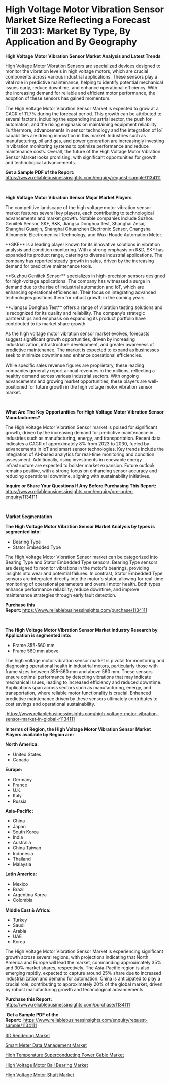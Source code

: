<p><h1>High Voltage Motor Vibration Sensor Market Size Reflecting a Forecast Till 2031: Market By Type, By Application and By Geography</h1></p><p><strong>High Voltage Motor Vibration Sensor Market Analysis and Latest Trends</strong></p>
<p><p>High Voltage Motor Vibration Sensors are specialized devices designed to monitor the vibration levels in high voltage motors, which are crucial components across various industrial applications. These sensors play a vital role in predictive maintenance, helping to identify potential mechanical issues early, reduce downtime, and enhance operational efficiency. With the increasing demand for reliable and efficient motor performance, the adoption of these sensors has gained momentum.</p><p>The High Voltage Motor Vibration Sensor Market is expected to grow at a CAGR of 11.7% during the forecast period. This growth can be attributed to several factors, including the expanding industrial sector, the push for automation, and the rising emphasis on maintaining equipment reliability. Furthermore, advancements in sensor technology and the integration of IoT capabilities are driving innovation in this market. Industries such as manufacturing, oil and gas, and power generation are increasingly investing in vibration monitoring systems to optimize performance and reduce maintenance costs. Overall, the future of the High Voltage Motor Vibration Sensor Market looks promising, with significant opportunities for growth and technological advancements.</p></p>
<p><strong>Get a Sample PDF of the Report:&nbsp;</strong> <a href="https://www.reliablebusinessinsights.com/enquiry/request-sample/1134111?utm_campaign=97&utm_medium=2&utm_source=Github&utm_content=ia&utm_term=08102024&utm_id=high-voltage-motor-vibration-sensor">https://www.reliablebusinessinsights.com/enquiry/request-sample/1134111</a></p>
<p>&nbsp;</p>
<p><strong>High Voltage Motor Vibration Sensor Major Market Players</strong></p>
<p><p>The competitive landscape of the high voltage motor vibration sensor market features several key players, each contributing to technological advancements and market growth. Notable companies include Suzhou Geniitek Sensor, SKF, B&K, Jiangsu Donghua Test, Shanghai Zesai, Shanghai Guanjin, Shanghai Chuanzhen Electronic Sensor, Changsha Allnumeric Electromenical Technology, and Wuxi Houde Automation Meter.</p><p>**SKF** is a leading player known for its innovative solutions in vibration analysis and condition monitoring. With a strong emphasis on R&D, SKF has expanded its product range, catering to diverse industrial applications. The company has reported steady growth in sales, driven by the increasing demand for predictive maintenance tools.</p><p>**Suzhou Geniitek Sensor** specializes in high-precision sensors designed for high-voltage applications. The company has witnessed a surge in demand due to the rise of industrial automation and IoT, which are enhancing operational efficiencies. Their focus on integrating advanced technologies positions them for robust growth in the coming years.</p><p>**Jiangsu Donghua Test** offers a range of vibration testing solutions and is recognized for its quality and reliability. The company’s strategic partnerships and emphasis on expanding its product portfolio have contributed to its market share growth.</p><p>As the high voltage motor vibration sensor market evolves, forecasts suggest significant growth opportunities, driven by increasing industrialization, infrastructure development, and greater awareness of predictive maintenance. The market is expected to expand as businesses seek to minimize downtime and enhance operational efficiencies.</p><p>While specific sales revenue figures are proprietary, these leading companies generally report annual revenues in the millions, reflecting a healthy demand across various industrial sectors. With ongoing advancements and growing market opportunities, these players are well-positioned for future growth in the high voltage motor vibration sensor market.</p></p>
<p>&nbsp;</p>
<p><strong>What Are The Key Opportunities For High Voltage Motor Vibration Sensor Manufacturers?</strong></p>
<p><p>The High Voltage Motor Vibration Sensor market is poised for significant growth, driven by the increasing demand for predictive maintenance in industries such as manufacturing, energy, and transportation. Recent data indicates a CAGR of approximately 8% from 2023 to 2030, fueled by advancements in IoT and smart sensor technologies. Key trends include the integration of AI-based analytics for real-time monitoring and condition assessment. Additionally, rising investments in renewable energy infrastructure are expected to bolster market expansion. Future outlook remains positive, with a strong focus on enhancing sensor accuracy and reducing operational downtime, aligning with sustainability initiatives.</p></p>
<p><strong>Inquire or Share Your Questions If Any Before Purchasing This Report:</strong> <a href="https://www.reliablebusinessinsights.com/enquiry/pre-order-enquiry/1134111?utm_campaign=97&utm_medium=2&utm_source=Github&utm_content=ia&utm_term=08102024&utm_id=high-voltage-motor-vibration-sensor">https://www.reliablebusinessinsights.com/enquiry/pre-order-enquiry/1134111</a></p>
<p>&nbsp;</p>
<p><strong>Market Segmentation</strong></p>
<p><strong>The High Voltage Motor Vibration Sensor Market Analysis by types is segmented into:</strong></p>
<p><ul><li>Bearing Type</li><li>Stator Embedded Type</li></ul></p>
<p><p>The High Voltage Motor Vibration Sensor market can be categorized into Bearing Type and Stator Embedded Type sensors. Bearing Type sensors are designed to monitor vibrations in the motor's bearings, providing insights into wear and potential failures. In contrast, Stator Embedded Type sensors are integrated directly into the motor's stator, allowing for real-time monitoring of operational parameters and overall motor health. Both types enhance performance reliability, reduce downtime, and improve maintenance strategies through early fault detection.</p></p>
<p><strong>Purchase this Report:&nbsp;</strong><a href="https://www.reliablebusinessinsights.com/purchase/1134111?utm_campaign=97&utm_medium=2&utm_source=Github&utm_content=ia&utm_term=08102024&utm_id=high-voltage-motor-vibration-sensor">https://www.reliablebusinessinsights.com/purchase/1134111</a></p>
<p>&nbsp;</p>
<p><strong>The High Voltage Motor Vibration Sensor Market Industry Research by Application is segmented into:</strong></p>
<p><ul><li>Frame 355-560 mm</li><li>Frame 560 mm above</li></ul></p>
<p><p>The high voltage motor vibration sensor market is pivotal for monitoring and diagnosing operational health in industrial motors, particularly those with frame sizes between 355-560 mm and above 560 mm. These sensors ensure optimal performance by detecting vibrations that may indicate mechanical issues, leading to increased efficiency and reduced downtime. Applications span across sectors such as manufacturing, energy, and transportation, where reliable motor functionality is crucial. Enhanced predictive maintenance driven by these sensors ultimately contributes to cost savings and operational sustainability.</p></p>
<p><a href="https://www.reliablebusinessinsights.com/high-voltage-motor-vibration-sensor-market-in-global-r1134111?utm_campaign=97&utm_medium=2&utm_source=Github&utm_content=ia&utm_term=08102024&utm_id=high-voltage-motor-vibration-sensor">&nbsp;https://www.reliablebusinessinsights.com/high-voltage-motor-vibration-sensor-market-in-global-r1134111</a></p>
<p><strong>In terms of Region, the High Voltage Motor Vibration Sensor Market Players available by Region are:</strong></p>
<p>
    <p> <strong> North America: </strong>
        <ul>
            <li>United States</li>
            <li>Canada</li>
        </ul>
        </p> 
    <p> <strong> Europe: </strong>
        <ul>
            <li>Germany</li>
            <li>France</li>
            <li>U.K.</li>
            <li>Italy</li>
            <li>Russia</li>
        </ul>
        </p> 
    <p> <strong> Asia-Pacific: </strong>
        <ul>
            <li>China</li>
            <li>Japan</li>
            <li>South Korea</li>
            <li>India</li>
            <li>Australia</li>
            <li>China Taiwan</li>
            <li>Indonesia</li>
            <li>Thailand</li>
            <li>Malaysia</li>
        </ul>
        </p> 
    <p> <strong> Latin America: </strong>
        <ul>
            <li>Mexico</li>
            <li>Brazil</li>
            <li>Argentina Korea</li>
            <li>Colombia</li>
        </ul>
        </p> 
    <p> <strong> Middle East & Africa: </strong>
        <ul>
            <li>Turkey</li>
            <li>Saudi</li>
            <li>Arabia</li>
            <li>UAE</li>
            <li>Korea</li>
        </ul>
    </p>
    </p>
<p><p>The High Voltage Motor Vibration Sensor Market is experiencing significant growth across several regions, with projections indicating that North America and Europe will lead the market, commanding approximately 35% and 30% market shares, respectively. The Asia-Pacific region is also emerging rapidly, expected to capture around 25% share due to increased industrialization and demand for automation. China is anticipated to play a crucial role, contributing to approximately 20% of the global market, driven by robust manufacturing growth and technological advancements.</p></p>
<p><strong>Purchase this Report: </strong><a href="https://www.reliablebusinessinsights.com/purchase/1134111?utm_campaign=97&utm_medium=2&utm_source=Github&utm_content=ia&utm_term=08102024&utm_id=high-voltage-motor-vibration-sensor">https://www.reliablebusinessinsights.com/purchase/1134111</a></p>
<p>&nbsp;<strong>Get a Sample PDF of the Report:&nbsp;&nbsp;</strong><a href="https://www.reliablebusinessinsights.com/enquiry/request-sample/1134111?utm_campaign=97&utm_medium=2&utm_source=Github&utm_content=ia&utm_term=08102024&utm_id=high-voltage-motor-vibration-sensor">https://www.reliablebusinessinsights.com/enquiry/request-sample/1134111</a></p>
<p><strong></strong></p>
<p><p><a href="https://www.linkedin.com/pulse/opportunities-challenges-3d-rendering-market-strategic-insights-y4cte?utm_campaign=97&utm_medium=2&utm_source=Github&utm_content=ia&utm_term=08102024&utm_id=high-voltage-motor-vibration-sensor">3D Rendering Market</a></p><p><a href="https://www.linkedin.com/pulse/smart-meter-data-management-market-global-share-ranking-vkhze?utm_campaign=97&utm_medium=2&utm_source=Github&utm_content=ia&utm_term=08102024&utm_id=high-voltage-motor-vibration-sensor">Smart Meter Data Management Market</a></p><p><a href="https://issuu.com/reportprime-2/docs/high-temperature-superconducting-po_5abc3bc46b1cf5?utm_campaign=97&utm_medium=2&utm_source=Github&utm_content=ia&utm_term=08102024&utm_id=high-voltage-motor-vibration-sensor">High Temperature Superconducting Power Cable Market</a></p><p><a href="https://github.com/michaelhall412/Market-Research-Report-List-1/blob/main/high-voltage-motor-ball-bearing-market.md?utm_campaign=97&utm_medium=2&utm_source=Github&utm_content=ia&utm_term=08102024&utm_id=high-voltage-motor-vibration-sensor">High Voltage Motor Ball Bearing Market</a></p><p><a href="https://github.com/darcy8m10dupre/Market-Research-Report-List-1/blob/main/high-voltage-motor-shaft-market.md?utm_campaign=97&utm_medium=2&utm_source=Github&utm_content=ia&utm_term=08102024&utm_id=high-voltage-motor-vibration-sensor">High Voltage Motor Shaft Market</a></p></p>